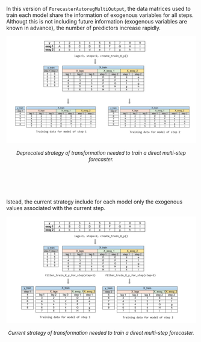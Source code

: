 
In this version of `ForecasterAutoregMultiOutput`, the data matrices used to train each model share the information of exogenous variables for all steps. Althougt this is not including future information (exogenous variables are known in advance), the number of predictors increase rapidly.


<p><img src="./images/diagram_skforecast_multioutput_deprecated.jpg"></p>

<center><font size="2.5"> <i>Deprecated strategy of transformation needed to train a direct multi-step forecaster.</i></font></center>
<br><br>

<br><br>

Istead, the current strategy include for each model only the exogenous values associated with the current step.

<p><img src="./images/diagram_skforecast_multioutput.jpg"></p>

<center><font size="2.5"> <i>Current strategy of transformation needed to train a direct multi-step forecaster.</i></font></center>
<br><br>

<br><br>

